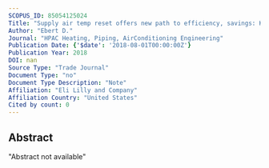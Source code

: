```yaml
---
SCOPUS_ID: 85054125024
Title: "Supply air temp reset offers new path to efficiency, savings: Known as SATR, the reset technique improves energy efficiency of HVAC systems and can cut costs by at least half"
Author: "Ebert D."
Journal: "HPAC Heating, Piping, AirConditioning Engineering"
Publication Date: {'$date': '2018-08-01T00:00:00Z'}
Publication Year: 2018
DOI: nan
Source Type: "Trade Journal"
Document Type: "no"
Document Type Description: "Note"
Affiliation: "Eli Lilly and Company"
Affiliation Country: "United States"
Cited by count: 0
---
```


## Abstract
"Abstract not available"
